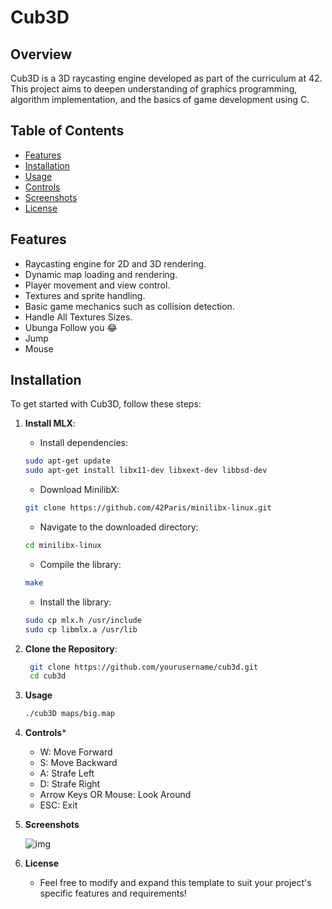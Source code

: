 # Cub3D

## Overview

Cub3D is a 3D raycasting engine developed as part of the curriculum at 42. This project aims to deepen understanding of graphics programming, algorithm implementation, and the basics of game development using C.

## Table of Contents

- [Features](#features)
- [Installation](#installation)
- [Usage](#usage)
- [Controls](#controls)
- [Screenshots](#screenshots)
- [License](#license)

## Features

- Raycasting engine for 2D and 3D rendering.
- Dynamic map loading and rendering.
- Player movement and view control.
- Textures and sprite handling.
- Basic game mechanics such as collision detection.
- Handle All Textures Sizes.
- Ubunga Follow you 😂
- Jump
- Mouse

## Installation

To get started with Cub3D, follow these steps:



1.  **Install MLX**:
    - Install dependencies:
    ```bash
    sudo apt-get update
    sudo apt-get install libx11-dev libxext-dev libbsd-dev
    ```
    - Download MinilibX:
    ```bash
    git clone https://github.com/42Paris/minilibx-linux.git
    ```

    - Navigate to the downloaded directory:
    ```bash
    cd minilibx-linux
    ```

    - Compile the library:
    ```bash
    make
    ```

    - Install the library:
    ```bash
    sudo cp mlx.h /usr/include
    sudo cp libmlx.a /usr/lib
    ```

1. **Clone the Repository**:

   ```bash
    git clone https://github.com/yourusername/cub3d.git
    cd cub3d
    ```



2.  **Usage**

    ```bash
    ./cub3D maps/big.map
    ```

3.  **Controls***

    - W: Move Forward
    - S: Move Backward
    - A: Strafe Left
    - D: Strafe Right
    - Arrow Keys OR Mouse: Look Around
    - ESC: Exit

4.  **Screenshots**

    ![img](imgs/cub3d.png)


5.  **License**
    - Feel free to modify and expand this template to suit your project's specific features and requirements!


